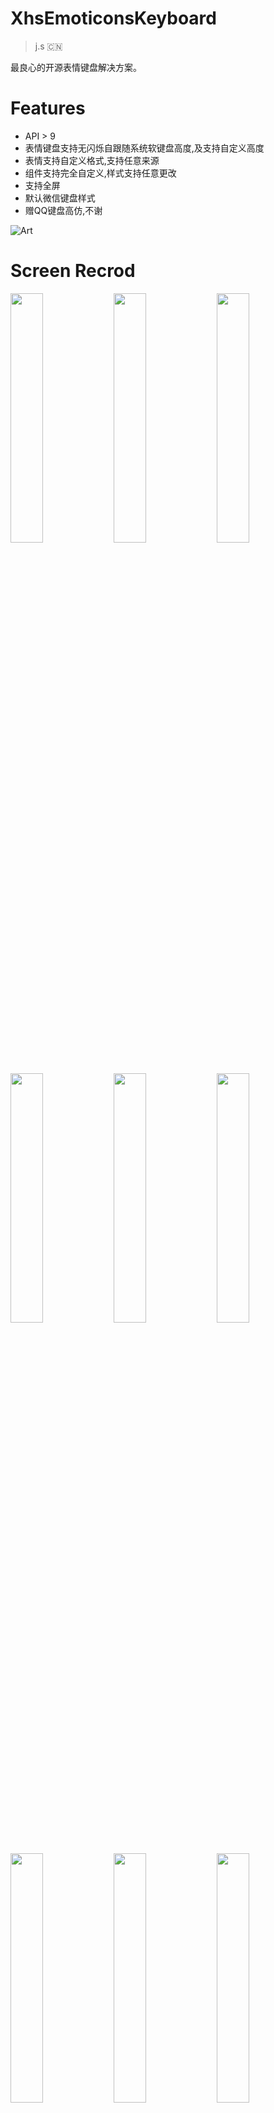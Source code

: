 # XhsEmoticonsKeyboard

> j.s 🇨🇳

最良心的开源表情键盘解决方案。

# Features

* API > 9 
* 表情键盘支持无闪烁自跟随系统软键盘高度,及支持自定义高度
* 表情支持自定义格式,支持任意来源
* 组件支持完全自定义,样式支持任意更改
* 支持全屏
* 默认微信键盘样式
* 赠QQ键盘高仿,不谢

![Art](https://github.com/w446108264/XhsEmoticonsKeyboard/raw/master/output/show.gif)
 
# Screen Recrod

<img src="output/chat-qqemoticon.png" width="32%" /> 
<img src="output/chat-qqplug.png" width="32%" /> 
<img src="output/chat-qqfav.png" width="32%" /> 

<img src="output/chat_simple_fullscreen.png" width="32%" /> 
<img src="output/chat-bigimage.png" width="32%" /> 
<img src="output/chat-userdefui.png" width="32%" /> 


<img src="output/chat-text.png" width="32%" />
<img src="output/simple-comment.png" width="32%" /> 
<img src="output/main.png" width="32%" />  
 
# Emoji
a lib about emoji -> 「[w446108264/AndroidEmoji](https://github.com/w446108264/AndroidEmoji)」

<img src="https://github.com/w446108264/AndroidEmoji/raw/master/output/emoji_system.png" width="19%"/>
<img src="https://github.com/w446108264/AndroidEmoji/raw/master/output/emoji_apple.png" width="19%" />
<img src="https://github.com/w446108264/AndroidEmoji/raw/master/output/emoji_google.png" width="19%"/>
<img src="https://github.com/w446108264/AndroidEmoji/raw/master/output/emoji_twitter.png" width="19%"/>
<img src="https://github.com/w446108264/AndroidEmoji/raw/master/output/emoji_emojione.png" width="19%"/>
  
# Samples APK

You can [download a sample APK](https://github.com/w446108264/XhsEmoticonsKeyboard/raw/master/output/simple.apk) 

<img src="output/qc.png" width="22%" /> 

or 

[Simple2 APK](https://github.com/w446108264/XhsEmoticonsKeyboard/raw/master/output/simple2.apk) 


# Gradle Dependency

Users of your library will need add the jitpack.io repository:

```xml  
allprojects {
    repositories {
        jcenter()
        maven { url "https://jitpack.io" }
    }
}
```

and:

```xml
dependencies { 
    compile 'com.github.w446108264:XhsEmoticonsKeyboard:2.0.4'
}
```

# Samples Usage

```xml
<?xml version="1.0" encoding="utf-8"?>
<sj.keyboard.XhsEmoticonsKeyBoard xmlns:android="http://schemas.android.com/apk/res/android"
    xmlns:app="http://schemas.android.com/apk/res-auto"
    android:id="@+id/ek_bar"
    android:layout_width="match_parent"
    android:layout_height="match_parent"
    android:orientation="vertical">

    <LinearLayout
        android:layout_width="match_parent"
        android:layout_height="match_parent"
        android:orientation="vertical">

        <android.support.design.widget.AppBarLayout
            android:layout_width="match_parent"
            android:layout_height="wrap_content"
            android:theme="@style/XhsEmoticonsKeyboardTheme.AppBarOverlay">

            <android.support.v7.widget.Toolbar
                android:id="@+id/toolbar"
                android:layout_width="match_parent"
                android:layout_height="?attr/actionBarSize"
                android:background="?attr/colorPrimary"
                app:popupTheme="@style/XhsEmoticonsKeyboardTheme.PopupOverlay" />

        </android.support.design.widget.AppBarLayout>

        <ListView
            android:id="@+id/lv_chat"
            android:layout_width="match_parent"
            android:layout_height="match_parent"
            android:cacheColorHint="#00000000"
            android:divider="@null"
            android:fadingEdge="none"
            android:fitsSystemWindows="true"
            android:listSelector="#00000000"
            android:scrollbarStyle="outsideOverlay"
            android:scrollingCache="false"
            android:smoothScrollbar="true"
            android:stackFromBottom="true" />
    </LinearLayout>

</sj.keyboard.XhsEmoticonsKeyBoard>

```
demo ->   [Demo](https://github.com/w446108264/XhsEmoticonsKeyboard/blob/master/Simple2/app/src/main/java/com/simple2/MainActivity.java)

```java

        // simple
        // https://github.com/w446108264/XhsEmoticonsKeyboard/blob/master/Simple2/app/src/main/java/com/simple2/MainActivity.java
        // https://github.com/w446108264/XhsEmoticonsKeyboard/blob/master/XhsEmoticonsKeyboard/app/src/main/java/com/xhsemoticonskeyboard/common/SimpleCommonUtils.java
         
        // dot't forget 
        // compile 'com.github.w446108264:AndroidEmoji:1.0.0'
        
        
        final XhsEmoticonsKeyBoard ek_bar = (XhsEmoticonsKeyBoard) findViewById(R.id.ek_bar);

        // source data
        ArrayList<EmojiBean> emojiArray = new ArrayList<>();
        Collections.addAll(emojiArray, DefEmoticons.sEmojiArray);

        // emoticon click
        final EmoticonClickListener emoticonClickListener = new EmoticonClickListener() {
            @Override
            public void onEmoticonClick(Object o, int actionType, boolean isDelBtn) {
                if (isDelBtn) {
                    int action = KeyEvent.ACTION_DOWN;
                    int code = KeyEvent.KEYCODE_DEL;
                    KeyEvent event = new KeyEvent(action, code);
                    ek_bar.getEtChat().onKeyDown(KeyEvent.KEYCODE_DEL, event);
                } else {
                    if (o == null) {
                        return;
                    }
                    String content = null;
                    if (o instanceof EmojiBean) {
                        content = ((EmojiBean) o).emoji;
                    }
                    int index = ek_bar.getEtChat().getSelectionStart();
                    Editable editable = ek_bar.getEtChat().getText();
                    editable.insert(index, content);
                }
            }
        };

        // emoticon instantiate
        final EmoticonDisplayListener emoticonDisplayListener = new EmoticonDisplayListener() {
            @Override
            public void onBindView(int i, ViewGroup viewGroup, EmoticonsAdapter.ViewHolder viewHolder, Object object, final boolean isDelBtn) {
                final EmojiBean emojiBean = (EmojiBean) object;
                if (emojiBean == null && !isDelBtn) {
                    return;
                }

                viewHolder.ly_root.setBackgroundResource(com.keyboard.view.R.drawable.bg_emoticon);

                if (isDelBtn) {
                    viewHolder.iv_emoticon.setImageResource(R.mipmap.icon_del);
                } else {
                    viewHolder.iv_emoticon.setImageResource(emojiBean.icon);
                }

                viewHolder.rootView.setOnClickListener(new View.OnClickListener() {
                    @Override
                    public void onClick(View v) {
                        emoticonClickListener.onEmoticonClick(emojiBean, 0, isDelBtn);
                    }
                });
            }
        };

        //  page instantiate
        PageViewInstantiateListener pageViewInstantiateListener = new PageViewInstantiateListener<EmoticonPageEntity>() {
            @Override
            public View instantiateItem(ViewGroup viewGroup, int i, EmoticonPageEntity pageEntity) {
                if (pageEntity.getRootView() == null) {
                    EmoticonPageView pageView = new EmoticonPageView(viewGroup.getContext());
                    pageView.setNumColumns(pageEntity.getRow());
                    pageEntity.setRootView(pageView);
                    try {
                        EmoticonsAdapter adapter = new EmoticonsAdapter(viewGroup.getContext(), pageEntity, null);
                        // emoticon instantiate
                        adapter.setOnDisPlayListener(emoticonDisplayListener);
                        pageView.getEmoticonsGridView().setAdapter(adapter);
                    } catch (Exception e) {
                        e.printStackTrace();
                    }
                }
                return pageEntity.getRootView();
            }
        };

        // build
        EmoticonPageSetEntity xhsPageSetEntity
                = new EmoticonPageSetEntity.Builder()
                .setLine(3)
                .setRow(7)
                .setEmoticonList(emojiArray)
                .setIPageViewInstantiateItem(pageViewInstantiateListener)
                .setShowDelBtn(EmoticonPageEntity.DelBtnStatus.LAST)
                .setIconUri(ImageBase.Scheme.DRAWABLE.toUri("ic_launcher"))
                .build();

        PageSetAdapter pageSetAdapter = new PageSetAdapter();
        pageSetAdapter.add(xhsPageSetEntity);
        ek_bar.setAdapter(pageSetAdapter);

        class EmojiFilter extends EmoticonFilter {

            private int emojiSize = -1;

            @Override
            public void filter(EditText editText, CharSequence text, int start, int lengthBefore, int lengthAfter) {
                emojiSize = emojiSize == -1 ? EmoticonsKeyboardUtils.getFontHeight(editText) : emojiSize;
                clearSpan(editText.getText(), start, text.toString().length());
                Matcher m = EmojiDisplay.getMatcher(text.toString().substring(start, text.toString().length()));
                if (m != null) {
                    while (m.find()) {
                        String emojiHex = Integer.toHexString(Character.codePointAt(m.group(), 0));
                        EmojiDisplay.emojiDisplay(editText.getContext(), editText.getText(), emojiHex, emojiSize, start + m.start(), start + m.end());
                    }
                }
            }

            private void clearSpan(Spannable spannable, int start, int end) {
                if (start == end) {
                    return;
                }
                EmojiSpan[] oldSpans = spannable.getSpans(start, end, EmojiSpan.class);
                for (int i = 0; i < oldSpans.length; i++) {
                    spannable.removeSpan(oldSpans[i]);
                }
            }
        }
        // add a filter
        ek_bar.getEtChat().addEmoticonFilter(new EmojiFilter());
```

# Else 

 if you want to change the System status bar   
 
 ```java
 
 // like this
 getWindow().getDecorView().setSystemUiVisibility(View.SYSTEM_UI_FLAG_LAYOUT_FULLSCREEN);
 
 // this
 if (Build.VERSION.SDK_INT >= Build.VERSION_CODES.KITKAT) {
     getWindow().addFlags(WindowManager.LayoutParams.FLAG_TRANSLUCENT_STATUS);
}
        
 ```
you should add a Layout on the outside , demo ->   [SimpleTranslucentChatActivity](https://github.com/w446108264/XhsEmoticonsKeyboard/blob/master/XhsEmoticonsKeyboard/app/src/main/java/com/xhsemoticonskeyboard/activity/SimpleTranslucentChatActivity.java)


```xml

<!-- if you change the System status bar -->
<!-- Add a Layout on the outside -->

<?xml version="1.0" encoding="utf-8"?>
<FrameLayout xmlns:android="http://schemas.android.com/apk/res/android"
    xmlns:app="http://schemas.android.com/apk/res-auto"
    android:layout_width="match_parent"
    android:layout_height="match_parent"
    android:fitsSystemWindows="true"
    android:orientation="vertical">
    
    <sj.keyboard.XhsEmoticonsKeyBoard
        android:id="@+id/ek_bar"
        android:layout_width="match_parent"
        android:layout_height="match_parent"
        android:orientation="vertical">
        
        <!-- ... -->
        
    </sj.keyboard.XhsEmoticonsKeyBoard>
</FrameLayout>
    
```

 
 
# Simple Default Keyboard Layout Tree 「 [SVG high definition](http://www.shengjun.red/treeview.svg) 」

<img src="output/treeview.png" width="100%" /> 


# Contact & Help

Please fell free to contact me if there is any problem when using the library.

* email: shengjun8486@gmail.com 


# License

```
MIT License

Copyright (c) 2017 w446108264

Permission is hereby granted, free of charge, to any person obtaining a copy
of this software and associated documentation files (the "Software"), to deal
in the Software without restriction, including without limitation the rights
to use, copy, modify, merge, publish, distribute, sublicense, and/or sell
copies of the Software, and to permit persons to whom the Software is
furnished to do so, subject to the following conditions:

The above copyright notice and this permission notice shall be included in all
copies or substantial portions of the Software.

THE SOFTWARE IS PROVIDED "AS IS", WITHOUT WARRANTY OF ANY KIND, EXPRESS OR
IMPLIED, INCLUDING BUT NOT LIMITED TO THE WARRANTIES OF MERCHANTABILITY,
FITNESS FOR A PARTICULAR PURPOSE AND NONINFRINGEMENT. IN NO EVENT SHALL THE
AUTHORS OR COPYRIGHT HOLDERS BE LIABLE FOR ANY CLAIM, DAMAGES OR OTHER
LIABILITY, WHETHER IN AN ACTION OF CONTRACT, TORT OR OTHERWISE, ARISING FROM,
OUT OF OR IN CONNECTION WITH THE SOFTWARE OR THE USE OR OTHER DEALINGS IN THE
SOFTWARE.

```